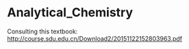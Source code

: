 # Analytical_Chemistry
Consulting this textbook: http://course.sdu.edu.cn/Download2/20151122152803963.pdf
